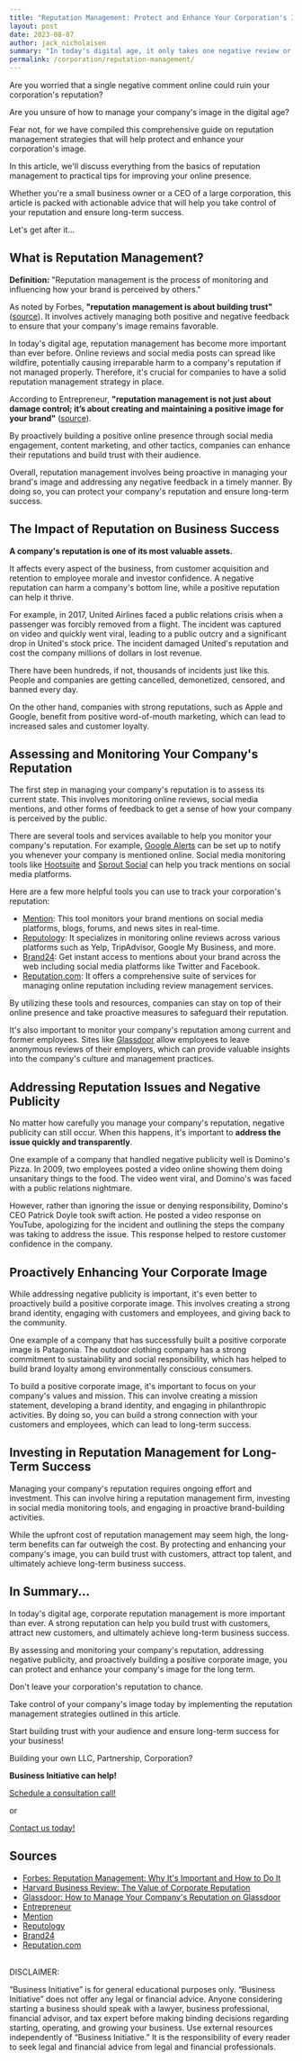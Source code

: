 ```yaml
---
title: "Reputation Management: Protect and Enhance Your Corporation's Image"
layout: post
date: 2023-08-07
author: jack_nicholaisen
summary: "In today's digital age, it only takes one negative review or social media post to tarnish a corporation's reputation. That's why it's crucial for companies to actively manage and enhance their image through reputation management strategies. In this article, we'll explore the fundamentals of reputation management and provide actionable tips for protecting and improving your corporation's image. Don't let a negative online presence harm your business - read on and take control of your reputation today!"
permalink: /corporation/reputation-management/
---
```


Are you worried that a single negative comment online could ruin your corporation's reputation? 

Are you unsure of how to manage your company's image in the digital age?

Fear not, for we have compiled this comprehensive guide on reputation management strategies that will help protect and enhance your corporation's image.

In this article, we'll discuss everything from the basics of reputation management to practical tips for improving your online presence.

Whether you're a small business owner or a CEO of a large corporation, this article is packed with actionable advice that will help you take control of your reputation and ensure long-term success.

Let's get after it...

## What is Reputation Management?

**Definition:** "Reputation management is the process of monitoring and influencing how your brand is perceived by others."

As noted by Forbes, **"reputation management is about building trust"** ([source](https://www.forbes.com/sites/forbesagencycouncil/2021/04/06/what-is-reputation-management-and-how-can-it-improve-your-business/?sh=5c8f6b7e1d6d)). It involves actively managing both positive and negative feedback to ensure that your company's image remains favorable.

In today's digital age, reputation management has become more important than ever before. Online reviews and social media posts can spread like wildfire, potentially causing irreparable harm to a company's reputation if not managed properly. Therefore, it's crucial for companies to have a solid reputation management strategy in place.

According to Entrepreneur, **"reputation management is not just about damage control; it’s about creating and maintaining a positive image for your brand"** ([source](https://www.entrepreneur.com/article/283832)).

By proactively building a positive online presence through social media engagement, content marketing, and other tactics, companies can enhance their reputations and build trust with their audience.

Overall, reputation management involves being proactive in managing your brand's image and addressing any negative feedback in a timely manner. By doing so, you can protect your company's reputation and ensure long-term success.

## The Impact of Reputation on Business Success

**A company's reputation is one of its most valuable assets.** 

It affects every aspect of the business, from customer acquisition and retention to employee morale and investor confidence. A negative reputation can harm a company's bottom line, while a positive reputation can help it thrive.

For example, in 2017, United Airlines faced a public relations crisis when a passenger was forcibly removed from a flight. The incident was captured on video and quickly went viral, leading to a public outcry and a significant drop in United's stock price. The incident damaged United's reputation and cost the company millions of dollars in lost revenue.

There have been hundreds, if not, thousands of incidents just like this. People and companies are getting cancelled, demonetized, censored, and banned every day.

On the other hand, companies with strong reputations, such as Apple and Google, benefit from positive word-of-mouth marketing, which can lead to increased sales and customer loyalty.

## Assessing and Monitoring Your Company's Reputation

The first step in managing your company's reputation is to assess its current state. This involves monitoring online reviews, social media mentions, and other forms of feedback to get a sense of how your company is perceived by the public.

There are several tools and services available to help you monitor your company's reputation. For example, [Google Alerts](https://www.google.com/alerts) can be set up to notify you whenever your company is mentioned online. Social media monitoring tools like [Hootsuite](https://hootsuite.com/) and [Sprout Social](https://sproutsocial.com/) can help you track mentions on social media platforms.

Here are a few more helpful tools you can use to track your corporation's reputation:

-   [Mention](https://mention.com/en/): This tool monitors your brand mentions on social media platforms, blogs, forums, and news sites in real-time.
-   [Reputology](https://www.reputology.com/): It specializes in monitoring online reviews across various platforms such as Yelp, TripAdvisor, Google My Business, and more.
-   [Brand24](https://brand24.com/): Get instant access to mentions about your brand across the web including social media platforms like Twitter and Facebook.
-   [Reputation.com](https://reputation.com/): It offers a comprehensive suite of services for managing online reputation including review management services.

By utilizing these tools and resources, companies can stay on top of their online presence and take proactive measures to safeguard their reputation.

It's also important to monitor your company's reputation among current and former employees. Sites like [Glassdoor](https://www.glassdoor.com/index.htm) allow employees to leave anonymous reviews of their employers, which can provide valuable insights into the company's culture and management practices.

## Addressing Reputation Issues and Negative Publicity

No matter how carefully you manage your company's reputation, negative publicity can still occur. When this happens, it's important to **address the issue quickly and transparently**.

One example of a company that handled negative publicity well is Domino's Pizza. In 2009, two employees posted a video online showing them doing unsanitary things to the food. The video went viral, and Domino's was faced with a public relations nightmare.

However, rather than ignoring the issue or denying responsibility, Domino's CEO Patrick Doyle took swift action. He posted a video response on YouTube, apologizing for the incident and outlining the steps the company was taking to address the issue. This response helped to restore customer confidence in the company.

## Proactively Enhancing Your Corporate Image

While addressing negative publicity is important, it's even better to proactively build a positive corporate image. This involves creating a strong brand identity, engaging with customers and employees, and giving back to the community.

One example of a company that has successfully built a positive corporate image is Patagonia. The outdoor clothing company has a strong commitment to sustainability and social responsibility, which has helped to build brand loyalty among environmentally conscious consumers.

To build a positive corporate image, it's important to focus on your company's values and mission. This can involve creating a mission statement, developing a brand identity, and engaging in philanthropic activities. By doing so, you can build a strong connection with your customers and employees, which can lead to long-term success.

## Investing in Reputation Management for Long-Term Success

Managing your company's reputation requires ongoing effort and investment. This can involve hiring a reputation management firm, investing in social media monitoring tools, and engaging in proactive brand-building activities.

While the upfront cost of reputation management may seem high, the long-term benefits can far outweigh the cost. By protecting and enhancing your company's image, you can build trust with customers, attract top talent, and ultimately achieve long-term business success.

## In Summary...

In today's digital age, corporate reputation management is more important than ever. A strong reputation can help you build trust with customers, attract new customers, and ultimately achieve long-term business success.

By assessing and monitoring your company's reputation, addressing negative publicity, and proactively building a positive corporate image, you can protect and enhance your company's image for the long term.

Don't leave your corporation's reputation to chance.

Take control of your company's image today by implementing the reputation management strategies outlined in this article.

Start building trust with your audience and ensure long-term success for your business!

Building your own LLC, Partnership, Corporation?

**Business Initiative can help!**

[Schedule a consultation call!](https://calendly.com/businessinitiative/30-minute-consultation-call)

or

[Contact us today!](https://www.businessinitiative.org/contact/)

<script async data-uid="0625212ce2" src="https://adept-hustler-4565.ck.page/0625212ce2/index.js"></script>

## Sources

-   [Forbes: Reputation Management: Why It's Important and How to Do It](https://www.forbes.com/sites/forbesagencycouncil/2020/09/25/reputation-management-why-its-important-and-how-to-do-it/?sh=6f52a3fa1c52)
-   [Harvard Business Review: The Value of Corporate Reputation](https://hbr.org/2001/01/the-value-of-corporate-reputation)
-   [Glassdoor: How to Manage Your Company's Reputation on Glassdoor](https://www.glassdoor.com/employers/blog/how-to-manage-your-companys-reputation-on-glassdoor/)
-   [Entrepreneur](https://www.entrepreneur.com/article/283832)
-   [Mention](https://mention.com/en/)
-   [Reputology](https://www.reputology.com/)
-   [Brand24](https://brand24.com/)
-   [Reputation.com](https://reputation.com/)

<br> DISCLAIMER:

“Business Initiative” is for general educational purposes only. “Business Initiative” does not offer any legal or financial advice. Anyone considering starting a business should speak with a lawyer, business professional, financial advisor, and tax expert before making binding decisions regarding starting, operating, and growing your business. Use external resources independently of “Business Initiative.” It is the responsibility of every reader to seek legal and financial advice from legal and financial professionals.